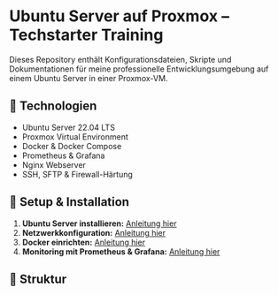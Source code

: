 # Ubuntu Server auf Proxmox – Techstarter Training

Dieses Repository enthält Konfigurationsdateien, Skripte und Dokumentationen für meine professionelle Entwicklungsumgebung auf einem Ubuntu Server in einer Proxmox-VM.

## 🚀 Technologien
- Ubuntu Server 22.04 LTS
- Proxmox Virtual Environment
- Docker & Docker Compose
- Prometheus & Grafana
- Nginx Webserver
- SSH, SFTP & Firewall-Härtung

## 📌 Setup & Installation
1. **Ubuntu Server installieren:** [Anleitung hier](setup/install-ubuntu.md)
2. **Netzwerkkonfiguration:** [Anleitung hier](setup/configure-network.md)
3. **Docker einrichten:** [Anleitung hier](setup/docker-setup.md)
4. **Monitoring mit Prometheus & Grafana:** [Anleitung hier](setup/prometheus-grafana.md)

## 📂 Struktur

